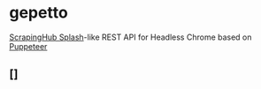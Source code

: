 # gepetto

[ScrapingHub Splash](https://github.com/scrapinghub/splash)-like REST API for Headless Chrome based on [Puppeteer](https://github.com/GoogleChrome/puppeteer/blob/v1.7.0/docs/api.md)

## []